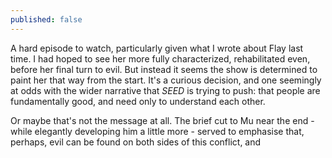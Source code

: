 ```yaml
---
published: false
---
```


A hard episode to watch, particularly given what I wrote about Flay last time. I had hoped to see her more fully characterized, rehabilitated even, before her final turn to evil. But instead it seems the show is determined to paint her that way from the start. It's a curious decision, and one seemingly at odds with the wider narrative that *SEED* is trying to push: that people are fundamentally good, and need only to understand each other.

Or maybe that's not the message at all. The brief cut to Mu near the end - while elegantly developing him a little more - served to emphasise that, perhaps, evil can be found on both sides of this conflict, and 